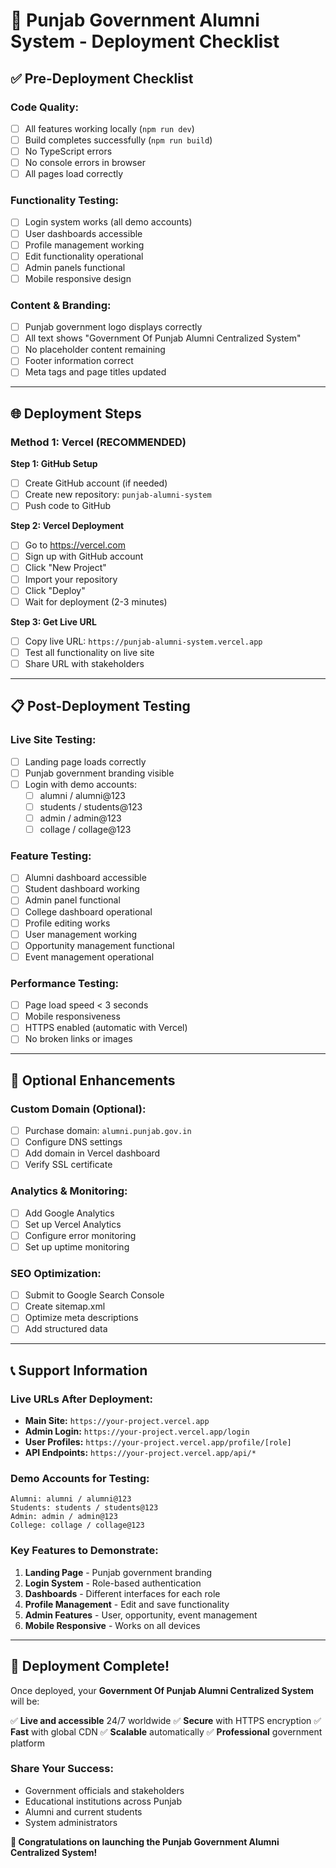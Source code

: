 # 🚀 Punjab Government Alumni System - Deployment Checklist

## ✅ **Pre-Deployment Checklist**

### **Code Quality:**
- [ ] All features working locally (`npm run dev`)
- [ ] Build completes successfully (`npm run build`)
- [ ] No TypeScript errors
- [ ] No console errors in browser
- [ ] All pages load correctly

### **Functionality Testing:**
- [ ] Login system works (all demo accounts)
- [ ] User dashboards accessible
- [ ] Profile management working
- [ ] Edit functionality operational
- [ ] Admin panels functional
- [ ] Mobile responsive design

### **Content & Branding:**
- [ ] Punjab government logo displays correctly
- [ ] All text shows "Government Of Punjab Alumni Centralized System"
- [ ] No placeholder content remaining
- [ ] Footer information correct
- [ ] Meta tags and page titles updated

---

## 🌐 **Deployment Steps**

### **Method 1: Vercel (RECOMMENDED)**

**Step 1: GitHub Setup**
- [ ] Create GitHub account (if needed)
- [ ] Create new repository: `punjab-alumni-system`
- [ ] Push code to GitHub

**Step 2: Vercel Deployment**
- [ ] Go to https://vercel.com
- [ ] Sign up with GitHub account
- [ ] Click "New Project"
- [ ] Import your repository
- [ ] Click "Deploy"
- [ ] Wait for deployment (2-3 minutes)

**Step 3: Get Live URL**
- [ ] Copy live URL: `https://punjab-alumni-system.vercel.app`
- [ ] Test all functionality on live site
- [ ] Share URL with stakeholders

---

## 📋 **Post-Deployment Testing**

### **Live Site Testing:**
- [ ] Landing page loads correctly
- [ ] Punjab government branding visible
- [ ] Login with demo accounts:
  - [ ] alumni / alumni@123
  - [ ] students / students@123
  - [ ] admin / admin@123
  - [ ] collage / collage@123

### **Feature Testing:**
- [ ] Alumni dashboard accessible
- [ ] Student dashboard working
- [ ] Admin panel functional
- [ ] College dashboard operational
- [ ] Profile editing works
- [ ] User management working
- [ ] Opportunity management functional
- [ ] Event management operational

### **Performance Testing:**
- [ ] Page load speed < 3 seconds
- [ ] Mobile responsiveness
- [ ] HTTPS enabled (automatic with Vercel)
- [ ] No broken links or images

---

## 🔧 **Optional Enhancements**

### **Custom Domain (Optional):**
- [ ] Purchase domain: `alumni.punjab.gov.in`
- [ ] Configure DNS settings
- [ ] Add domain in Vercel dashboard
- [ ] Verify SSL certificate

### **Analytics & Monitoring:**
- [ ] Add Google Analytics
- [ ] Set up Vercel Analytics
- [ ] Configure error monitoring
- [ ] Set up uptime monitoring

### **SEO Optimization:**
- [ ] Submit to Google Search Console
- [ ] Create sitemap.xml
- [ ] Optimize meta descriptions
- [ ] Add structured data

---

## 📞 **Support Information**

### **Live URLs After Deployment:**
- **Main Site:** `https://your-project.vercel.app`
- **Admin Login:** `https://your-project.vercel.app/login`
- **User Profiles:** `https://your-project.vercel.app/profile/[role]`
- **API Endpoints:** `https://your-project.vercel.app/api/*`

### **Demo Accounts for Testing:**
```
Alumni: alumni / alumni@123
Students: students / students@123
Admin: admin / admin@123
College: collage / collage@123
```

### **Key Features to Demonstrate:**
1. **Landing Page** - Punjab government branding
2. **Login System** - Role-based authentication
3. **Dashboards** - Different interfaces for each role
4. **Profile Management** - Edit and save functionality
5. **Admin Features** - User, opportunity, event management
6. **Mobile Responsive** - Works on all devices

---

## 🎉 **Deployment Complete!**

Once deployed, your **Government Of Punjab Alumni Centralized System** will be:

✅ **Live and accessible** 24/7 worldwide
✅ **Secure** with HTTPS encryption
✅ **Fast** with global CDN
✅ **Scalable** automatically
✅ **Professional** government platform

### **Share Your Success:**
- Government officials and stakeholders
- Educational institutions across Punjab
- Alumni and current students
- System administrators

**🌟 Congratulations on launching the Punjab Government Alumni Centralized System!**
